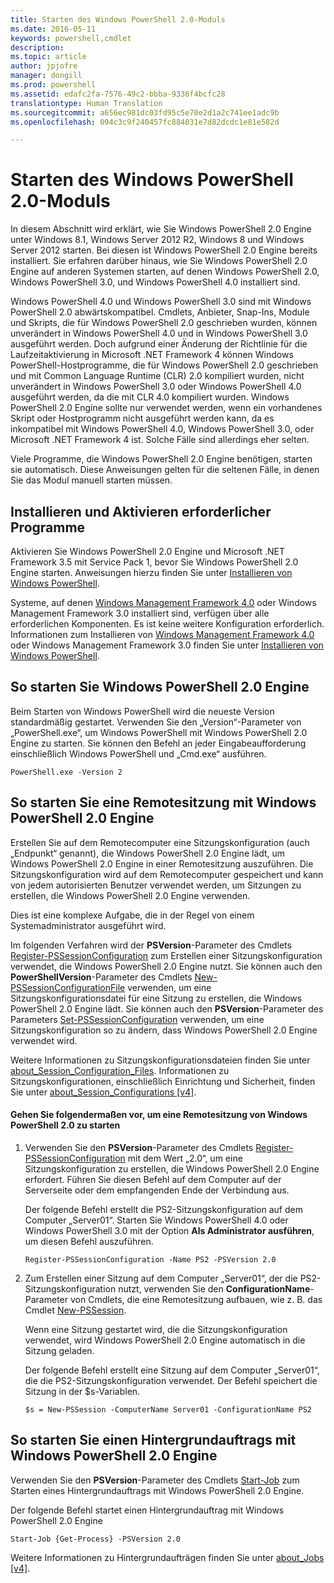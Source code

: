 ```yaml
---
title: Starten des Windows PowerShell 2.0-Moduls
ms.date: 2016-05-11
keywords: powershell,cmdlet
description: 
ms.topic: article
author: jpjofre
manager: dongill
ms.prod: powershell
ms.assetid: edafc2fa-7576-49c2-bbba-9336f4bcfc28
translationtype: Human Translation
ms.sourcegitcommit: a656ec981dc03fd95c5e70e2d1a2c741ee1adc9b
ms.openlocfilehash: 094c3c9f240457fc884031e7d82dcdc1e81e582d

---
```


# Starten des Windows PowerShell 2.0-Moduls
In diesem Abschnitt wird erklärt, wie Sie Windows PowerShell 2.0 Engine unter Windows 8.1, Windows Server 2012 R2, Windows 8 und Windows Server 2012 starten. Bei diesen ist Windows PowerShell 2.0 Engine bereits installiert. Sie erfahren darüber hinaus, wie Sie Windows PowerShell 2.0 Engine auf anderen Systemen starten, auf denen Windows PowerShell 2.0, Windows PowerShell 3.0, und Windows PowerShell 4.0 installiert sind.

Windows PowerShell 4.0 und Windows PowerShell 3.0 sind mit Windows PowerShell 2.0 abwärtskompatibel. Cmdlets, Anbieter, Snap-Ins, Module und Skripts, die für Windows PowerShell 2.0 geschrieben wurden, können unverändert in Windows PowerShell 4.0 und in Windows PowerShell 3.0 ausgeführt werden. Doch aufgrund einer Änderung der Richtlinie für die Laufzeitaktivierung in Microsoft .NET Framework 4 können Windows PowerShell-Hostprogramme, die für Windows PowerShell 2.0 geschrieben und mit Common Language Runtime (CLR) 2.0 kompiliert wurden, nicht unverändert in Windows PowerShell 3.0 oder Windows PowerShell 4.0 ausgeführt werden, da die mit CLR 4.0 kompiliert wurden. Windows PowerShell 2.0 Engine sollte nur verwendet werden, wenn ein vorhandenes Skript oder Hostprogramm nicht ausgeführt werden kann, da es inkompatibel mit Windows PowerShell 4.0, Windows PowerShell 3.0, oder Microsoft .NET Framework 4 ist. Solche Fälle sind allerdings eher selten.

Viele Programme, die Windows PowerShell 2.0 Engine benötigen, starten sie automatisch. Diese Anweisungen gelten für die seltenen Fälle, in denen Sie das Modul manuell starten müssen.

## Installieren und Aktivieren erforderlicher Programme
Aktivieren Sie Windows PowerShell 2.0 Engine und Microsoft .NET Framework 3.5 mit Service Pack 1, bevor Sie Windows PowerShell 2.0 Engine starten. Anweisungen hierzu finden Sie unter [Installieren von Windows PowerShell](Installing-Windows-PowerShell.md).

Systeme, auf denen [Windows Management Framework 4.0](http://go.microsoft.com/fwlink/?LinkID=293881) oder Windows Management Framework 3.0 installiert sind, verfügen über alle erforderlichen Komponenten. Es ist keine weitere Konfiguration erforderlich. Informationen zum Installieren von [Windows Management Framework 4.0](http://go.microsoft.com/fwlink/?LinkID=293881) oder Windows Management Framework 3.0 finden Sie unter [Installieren von Windows PowerShell](Installing-Windows-PowerShell.md).

## So starten Sie Windows PowerShell 2.0 Engine
Beim Starten von Windows PowerShell wird die neueste Version standardmäßig gestartet. Verwenden Sie den „Version“-Parameter von „PowerShell.exe“, um Windows PowerShell mit Windows PowerShell 2.0 Engine zu starten. Sie können den Befehl an jeder Eingabeaufforderung einschließlich Windows PowerShell und „Cmd.exe“ ausführen.

```
PowerShell.exe -Version 2
```

## So starten Sie eine Remotesitzung mit Windows PowerShell 2.0 Engine
Erstellen Sie auf dem Remotecomputer eine Sitzungskonfiguration (auch „Endpunkt“ genannt), die Windows PowerShell 2.0 Engine lädt, um Windows PowerShell 2.0 Engine in einer Remotesitzung auszuführen. Die Sitzungskonfiguration wird auf dem Remotecomputer gespeichert und kann von jedem autorisierten Benutzer verwendet werden, um Sitzungen zu erstellen, die Windows PowerShell 2.0 Engine verwenden.

Dies ist eine komplexe Aufgabe, die in der Regel von einem Systemadministrator ausgeführt wird.

Im folgenden Verfahren wird der **PSVersion**-Parameter des Cmdlets [Register-PSSessionConfiguration](https://technet.microsoft.com/en-us/library/e9152ae2-bd6d-4056-9bc7-dc1893aa29ea) zum Erstellen einer Sitzungskonfiguration verwendet, die Windows PowerShell 2.0 Engine nutzt. Sie können auch den **PowerShellVersion**-Parameter des Cmdlets [New-PSSessionConfigurationFile](https://technet.microsoft.com/en-us/library/5f3e3633-6e90-479c-aea9-ba45a1954866) verwenden, um eine Sitzungskonfigurationsdatei für eine Sitzung zu erstellen, die Windows PowerShell 2.0 Engine lädt. Sie können auch den **PSVersion**-Parameter des Parameters [Set-PSSessionConfiguration](https://technet.microsoft.com/en-us/library/b21fbad3-1759-4260-b206-dcb8431cd6ea) verwenden, um eine Sitzungskonfiguration so zu ändern, dass Windows PowerShell 2.0 Engine verwendet wird.

Weitere Informationen zu Sitzungskonfigurationsdateien finden Sie unter [about_Session_Configuration_Files](https://technet.microsoft.com/en-us/library/c7217447-1ebf-477b-a8ef-4dbe9a1473b8). Informationen zu Sitzungskonfigurationen, einschließlich Einrichtung und Sicherheit, finden Sie unter [about_Session_Configurations [v4]](https://technet.microsoft.com/en-us/library/a2fbe12a-350c-4d04-be50-24102824e3ab).

#### Gehen Sie folgendermaßen vor, um eine Remotesitzung von Windows PowerShell 2.0 zu starten

1.  Verwenden Sie den **PSVersion**-Parameter des Cmdlets [Register-PSSessionConfiguration](https://technet.microsoft.com/en-us/library/e9152ae2-bd6d-4056-9bc7-dc1893aa29ea) mit dem Wert „2.0“, um eine Sitzungskonfiguration zu erstellen, die Windows PowerShell 2.0 Engine erfordert. Führen Sie diesen Befehl auf dem Computer auf der Serverseite oder dem empfangenden Ende der Verbindung aus.

    Der folgende Befehl erstellt die PS2-Sitzungskonfiguration auf dem Computer „Server01“. Starten Sie Windows PowerShell 4.0 oder Windows PowerShell 3.0 mit der Option **Als Administrator ausführen**, um diesen Befehl auszuführen.

    ```
    Register-PSSessionConfiguration -Name PS2 -PSVersion 2.0
    ```

2.  Zum Erstellen einer Sitzung auf dem Computer „Server01“, der die PS2-Sitzungskonfiguration nutzt, verwenden Sie den **ConfigurationName**-Parameter von Cmdlets, die eine Remotesitzung aufbauen, wie z. B. das Cmdlet [New-PSSession](https://technet.microsoft.com/en-us/library/76f6628c-054c-4eda-ba7a-a6f28daaa26f).

    Wenn eine Sitzung gestartet wird, die die Sitzungskonfiguration verwendet, wird Windows PowerShell 2.0 Engine automatisch in die Sitzung geladen.

    Der folgende Befehl erstellt eine Sitzung auf dem Computer „Server01“, die die PS2-Sitzungskonfiguration verwendet. Der Befehl speichert die Sitzung in der $s-Variablen.

    ```
    $s = New-PSSession -ComputerName Server01 -ConfigurationName PS2
    ```

## So starten Sie einen Hintergrundauftrags mit Windows PowerShell 2.0 Engine
Verwenden Sie den **PSVersion**-Parameter des Cmdlets [Start-Job](https://technet.microsoft.com/en-us/library/2bc04935-0deb-4ec0-b856-d7290cca6442) zum Starten eines Hintergrundauftrags mit Windows PowerShell 2.0 Engine.

Der folgende Befehl startet einen Hintergrundauftrag mit Windows PowerShell 2.0 Engine

```
Start-Job {Get-Process} -PSVersion 2.0
```

Weitere Informationen zu Hintergrundaufträgen finden Sie unter [about_Jobs [v4]](https://technet.microsoft.com/en-us/library/7362512a-8a4e-4575-b2ea-a740e5c4f002).




<!--HONumber=Oct16_HO1-->


